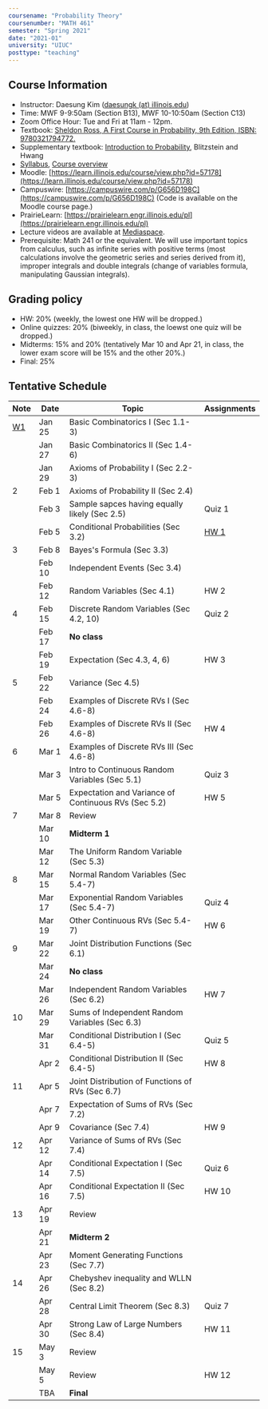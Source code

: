 ```yaml
---
coursename: "Probability Theory"
coursenumber: "MATH 461"
semester: "Spring 2021"
date: "2021-01"
university: "UIUC"
posttype: "teaching"
---
```


## Course Information

- Instructor: Daesung Kim ([daesungk (at) illinois.edu](mailto:daesungk@illinois.edu))
- Time: MWF 9-9:50am (Section B13), MWF 10-10:50am (Section C13)
- Zoom Office Hour: Tue and Fri at 11am - 12pm.
- Textbook: [Sheldon Ross, A First Course in Probability, 9th Edition, ISBN: 9780321794772.](https://www.amazon.com/First-Course-Probability-9th/dp/032179477X)
- Supplementary textbook: [Introduction to Probability](http://probabilitybook.net), Blitzstein and Hwang
- [Syllabus](math461-s21-syllabus.pdf), [Course overview](math461-s21-overview.pdf) 
- Moodle: [https://learn.illinois.edu/course/view.php?id=57178](https://learn.illinois.edu/course/view.php?id=57178) 
- Campuswire: [https://campuswire.com/p/G656D198C](https://campuswire.com/p/G656D198C) (Code is available on the Moodle course page.)
- PrairieLearn: [https://prairielearn.engr.illinois.edu/pl](https://prairielearn.engr.illinois.edu/pl)
- Lecture videos are available at [Mediaspace](https://mediaspace.illinois.edu/channel/MATH+461%3A+Probability+Theory+Spring+2021/197286143).
- Prerequisite: Math 241 or the equivalent. We will use important topics from calculus, such as infinite series with positive terms (most calculations involve the geometric series and series derived from it), improper integrals and double integrals (change of variables formula, manipulating Gaussian integrals).

## Grading policy
- HW: 20% (weekly, the lowest one HW will be dropped.)
- Online quizzes: 20% (biweekly, in class, the loewst one quiz will be dropped.)
- Midterms: 15% and 20% (tentatively Mar 10 and Apr 21, in class, the lower exam score will be 15% and the other 20%.)
- Final: 25%

## Tentative Schedule 
| Note                          | Date   | Topic                                                | Assignments                 |
| ---                           | ---    | ---                                                  | ---                         |
| [W1](math461-s21-note-w1.pdf) | Jan 25 | Basic Combinatorics I (Sec 1.1-3)                    |                             |
|                               | Jan 27 | Basic Combinatorics II (Sec 1.4-6)                   |                             |
|                               | Jan 29 | Axioms of Probability I (Sec 2.2-3)                  |                             |
| 2                             | Feb 1  | Axioms of Probability II (Sec 2.4)                   |                             |
|                               | Feb 3  | Sample sapces having equally likely (Sec 2.5)        | Quiz 1                      |
|                               | Feb 5  | Conditional Probabilities (Sec 3.2)                  | [HW 1](math461-s21-hw1.pdf) |
| 3                             | Feb 8  | Bayes's Formula (Sec 3.3)                            |                             |
|                               | Feb 10 | Independent Events (Sec 3.4)                         |                             |
|                               | Feb 12 | Random Variables (Sec 4.1)                           | HW 2                        |
| 4                             | Feb 15 | Discrete Random Variables (Sec 4.2, 10)              | Quiz 2                      |
|                               | Feb 17 | **No class**                                         |                             |
|                               | Feb 19 | Expectation (Sec 4.3, 4, 6)                          | HW 3                        |
| 5                             | Feb 22 | Variance (Sec 4.5)                                   |                             |
|                               | Feb 24 | Examples of Discrete RVs I (Sec 4.6-8)               |                             |
|                               | Feb 26 | Examples of Discrete RVs II (Sec 4.6-8)              | HW 4                        |
| 6                             | Mar 1  | Examples of Discrete RVs III (Sec 4.6-8)             |                             |
|                               | Mar 3  | Intro to Continuous Random Variables (Sec 5.1)       | Quiz 3                      |
|                               | Mar 5  | Expectation and Variance of Continuous RVs (Sec 5.2) | HW 5                        |
| 7                             | Mar 8  | Review                                               |                             |
|                               | Mar 10 | **Midterm 1**                                        |                             |
|                               | Mar 12 | The Uniform Random Variable (Sec 5.3)                |                             |
| 8                             | Mar 15 | Normal Random Variables (Sec 5.4-7)                  |                             |
|                               | Mar 17 | Exponential Random Variables (Sec 5.4-7)             | Quiz 4                      |
|                               | Mar 19 | Other Continuous RVs (Sec 5.4-7)                     | HW 6                        |
| 9                             | Mar 22 | Joint Distribution Functions (Sec 6.1)               |                             |
|                               | Mar 24 | **No class**                                         |                             |
|                               | Mar 26 | Independent Random Variables (Sec 6.2)               | HW 7                        |
| 10                            | Mar 29 | Sums of Independent Random Variables (Sec 6.3)       |                             |
|                               | Mar 31 | Conditional Distribution I (Sec 6.4-5)               | Quiz 5                      |
|                               | Apr 2  | Conditional Distribution II (Sec 6.4-5)              | HW 8                        |
| 11                            | Apr 5  | Joint Distribution of Functions of RVs (Sec 6.7)     |                             |
|                               | Apr 7  | Expectation of Sums of RVs (Sec 7.2)                 |                             |
|                               | Apr 9  | Covariance (Sec 7.4)                                 | HW 9                        |
| 12                            | Apr 12 | Variance of Sums of RVs (Sec 7.4)                    |                             |
|                               | Apr 14 | Conditional Expectation I (Sec 7.5)                  | Quiz 6                      |
|                               | Apr 16 | Conditional Expectation II (Sec 7.5)                 | HW 10                       |
| 13                            | Apr 19 | Review                                               |                             |
|                               | Apr 21 | **Midterm 2**                                        |                             |
|                               | Apr 23 | Moment Generating Functions (Sec 7.7)                |                             |
| 14                            | Apr 26 | Chebyshev inequality and WLLN (Sec 8.2)              |                             |
|                               | Apr 28 | Central Limit Theorem (Sec 8.3)                      | Quiz 7                      |
|                               | Apr 30 | Strong Law of Large Numbers (Sec 8.4)                | HW 11                       |
| 15                            | May 3  | Review                                               |                             |
|                               | May 5  | Review                                               | HW 12                       |
|                               | TBA    | **Final**                                            |                             |


